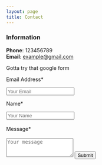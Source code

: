 ```yaml
---
layout: page
title: Contact
---
```



### Information 

**Phone**: 123456789  
**Email**: example@gmail.com  

Gotta try that google form

<!-- <form accept-charset="UTF-8" action="https://formkeep.com/f/exampletoken" method="POST">
  <input type="email" name="email" placeholder="Your Email">
  <input type="text" name="name" placeholder="Your Name">
  <input type="textarea" name="message" placeholder="Message" rows="3">
  <input type="hidden" name="utf8" value="✓">
  <button type="submit">Submit</button>
</form> -->


<form accept-charset="UTF-8" action="https://formkeep.com/f/exampletoken" method="POST">
  <p>Email Address*</p>
  <input type="email" name="email" placeholder="Your Email">
  <p>Name*</p>
  <input type="text" name="name" placeholder="Your Name">
  <input type="hidden" name="utf8" value="✓">
  <br>
  <br>
   Message*
  <br>
  <br>
  <textarea name="message" placeholder="Your message" rows="3"></textarea>
  <button type="submit">Submit</button>
</form>

